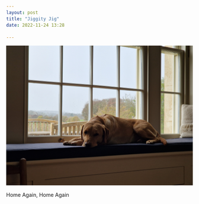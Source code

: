 ```yaml
---
layout: post
title: "Jiggity Jig"
date: 2022-11-24 13:28

---
```

![jiggity-jig](/images/fragments/jiggety-jig.jpg)

Home Again, Home Again
